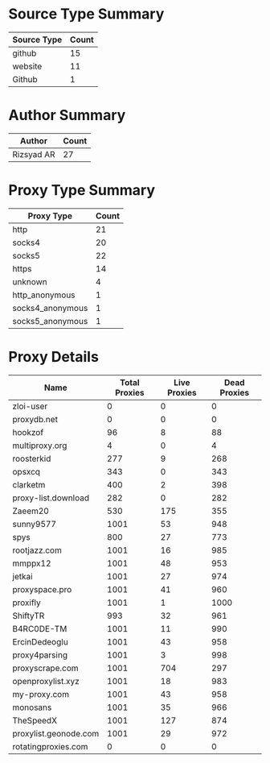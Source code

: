 # Source Type Summary

| Source Type | Count |
|-------------|-------|
| github | 15 |
| website | 11 |
| Github | 1 |


# Author Summary

| Author | Count |
|--------|-------|
| Rizsyad AR | 27 |


# Proxy Type Summary

| Proxy Type | Count |
|------------|-------|
| http | 21 |
| socks4 | 20 |
| socks5 | 22 |
| https | 14 |
| unknown | 4 |
| http_anonymous | 1 |
| socks4_anonymous | 1 |
| socks5_anonymous | 1 |


# Proxy Details

| Name | Total Proxies | Live Proxies | Dead Proxies |
|------|---------------|--------------|---------------|
| zloi-user | 0 | 0 | 0 |
| proxydb.net | 0 | 0 | 0 |
| hookzof | 96 | 8 | 88 |
| multiproxy.org | 4 | 0 | 4 |
| roosterkid | 277 | 9 | 268 |
| opsxcq | 343 | 0 | 343 |
| clarketm | 400 | 2 | 398 |
| proxy-list.download | 282 | 0 | 282 |
| Zaeem20 | 530 | 175 | 355 |
| sunny9577 | 1001 | 53 | 948 |
| spys | 800 | 27 | 773 |
| rootjazz.com | 1001 | 16 | 985 |
| mmppx12 | 1001 | 48 | 953 |
| jetkai | 1001 | 27 | 974 |
| proxyspace.pro | 1001 | 41 | 960 |
| proxifly | 1001 | 1 | 1000 |
| ShiftyTR | 993 | 32 | 961 |
| B4RC0DE-TM | 1001 | 11 | 990 |
| ErcinDedeoglu | 1001 | 43 | 958 |
| proxy4parsing | 1001 | 3 | 998 |
| proxyscrape.com | 1001 | 704 | 297 |
| openproxylist.xyz | 1001 | 18 | 983 |
| my-proxy.com | 1001 | 43 | 958 |
| monosans | 1001 | 35 | 966 |
| TheSpeedX | 1001 | 127 | 874 |
| proxylist.geonode.com | 1001 | 29 | 972 |
| rotatingproxies.com | 0 | 0 | 0 |
